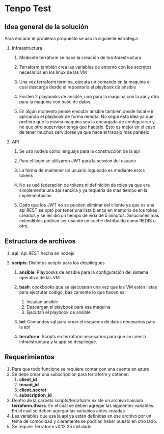 # Tenpo Test

## Idea general de la solución

Para encarar el problema propuesto se usó la siguiente estrategia

1. Infraestructura

    1. Mediante terraform se hace la creación de la infraestructura

    2. Terraform también crea las variables de entorno con los secretos necesarios en los linux de las VM

    3. Una vez terraform termina, ejecuta un comando en la maquina el cual descarga desde el repositorio el playbook de ansible

    4. Existen 2 playbooks de ansible, uno para la maquina con la api y otro para la maquina con base de datos.

    5. En algún momento pensé ejecutar ansible también desde local e ir aplicando el playbook de forma remota. No seguí esta idea ya que prefiero que la misma maquina sea la encargada de configurarse y no que otro supervisor tenga que hacerlo. Esto es mejor en el caso de tener muchos servidores ya que hace el trabajo mas paralelo

2. API 

    1. Se usó nodejs como lenguaje para la construcción de la api

    2. Para el login se utilizaron JWT para la session del usuario

    3. La forma de mantener un usuario logueado es mediante estos tokens

    4. No se usó federación de tokens ni definición de roles ya que era simplemente una api sencilla y ya requería de mas tiempo en la implementación

    5. Dado que los JWT no se pueden eliminar del cliente ya que es una api REST se optó por tener una lista blanca en memoria de los tokes creados y se les dió un tiempo de vida de 5 minutos. Soluciones mas extendibles podrían ser usando un caché distribuído como REDIS u otro.



## Estructura de archivos
 1. **api**: Api REST hecha en nodejs 
 2. **scripts**: Distintos scripts para los despliegues
    
    1. **ansible**: Playbooks de ansible para la configuración del sistema operativo de las VM
    
    2. **bash**: cookbooks que se ejecutaran una vez que las VM estén listas para ejectutar codigo, basicamente lo que hacen es:
        1. Instalan ansible
        2. Descargan el playbook para esa maquina
        3. Ejecutan el playbook de ansible
    
    3. **bd**: Comandos sql para crear el esquema de datos necesarios para la api

    4. **terraform**: Scripts en terraform necesarios para que se cree la infraestructura y la app se despliegue. 

## Requerimientos
1. Para que todo funcione se requiere contar con una cuenta en azure
2. Se debe crear una subscripción para terraform y obtener:
    1. **client_id**
    2. **tenant_id**
    3. **client_secret**
    4. **subscription_id**
3. Dentro de la carpeta scripts/terraform/ existe un archivo llamado **terraform.tfvars**. En el cuál se deben agregar las siguientes variables. En el cual se deben agregar las variables antes creadas
4. Las variables que usa la api ya están definidas en ese archivo por un tema de comodidad y claramente se podrían haber puesto en otro lado.
5. Se require Terraform v0.12.25 instalado



